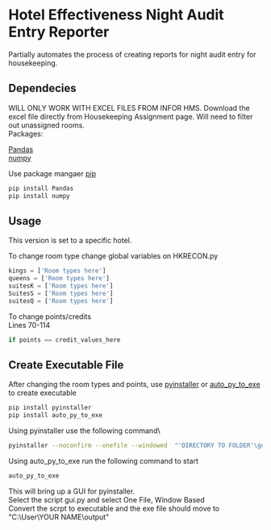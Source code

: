 # Hotel Effectiveness Night Audit Entry Reporter

Partially automates the process of creating reports for night audit entry for housekeeping.

## Dependecies

WILL ONLY WORK WITH EXCEL FILES FROM INFOR HMS. Download the excel file directly from Housekeeping Assignment page. Will need to filter out unassigned rooms.\
Packages:

[Pandas](https://pandas.pydata.org/)\
[numpy](https://numpy.org/)

Use package mangaer [pip](https://pip.pypa.io/en/stable/)

```bash
pip install Pandas
pip install numpy
```

## Usage

This version is set to a specific hotel.

To change room type change global variables on HKRECON.py

```python
kings = ['Room types here']
queens = ['Room types here']
suitesK = ['Room types here']
SuitesS = ['Room types here']
suitesQ = ['Room types here']
```

To change points/credits\
Lines 70-114

```python
if points == credit_values_here
```

## Create Executable File

After changing the room types and points, use [pyinstaller](https://pypi.org/project/pyinstaller/) or [auto_py_to_exe](https://pypi.org/project/auto-py-to-exe/) to create executable

```bash
pip install pyinstaller
pip install auto_py_to_exe
```
Using pyinstaller use the following command\
```bash
pyinstaller --noconfirm --onefile --windowed  "'DIRECTORY TO FOLDER'\gui.py"
```

Using auto_py_to_exe run the following command to start
```bash
auto_py_to_exe
```
This will bring up a GUI for pyinstaller.\
Select the script gui.py and select One File, Window Based\
Convert the scrpt to executable and the exe file should move to "C:\User\YOUR NAME\output"